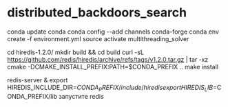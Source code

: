 # distributed_backdoors_search
conda update conda
conda config --add channels conda-forge
conda env create -f environment.yml
source activate multithreading_solver

cd hiredis-1.2.0/
mkdir build && cd build
curl -sL https://github.com/redis/hiredis/archive/refs/tags/v1.2.0.tar.gz | tar -xz
cmake -DCMAKE_INSTALL_PREFIX:PATH=$CONDA_PREFIX ..
make install

redis-server &
export HIREDIS_INCLUDE_DIR=$CONDA_PREFIX/include/hiredis
export HIREDIS_LIB=$CONDA_PREFIX/lib
запустите redis
